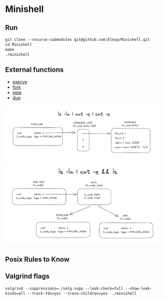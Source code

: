 # Minishell

## Run
```
git clone --recurse-submodules git@github.com:Elnop/Minishell.git
cd Minishell
make
./minishell
```

## External functions
- [execve](http://manpagesfr.free.fr/man/man2/execve.2.html)
- [fork](http://manpagesfr.free.fr/man/man2/fork.2.html)
- [pipe](http://manpagesfr.free.fr/man/man2/pipe.2.html)
- [dup](http://manpagesfr.free.fr/man/man2/dup.2.html)

![](assets/image1.png)
![](assets/image2.png)

## Posix Rules to Know

## Valgrind flags

```
valgrind --suppressions=./valg.supp --leak-check=full --show-leak-kinds=all --track-fds=yes --trace-children=yes  ./minishell
```
